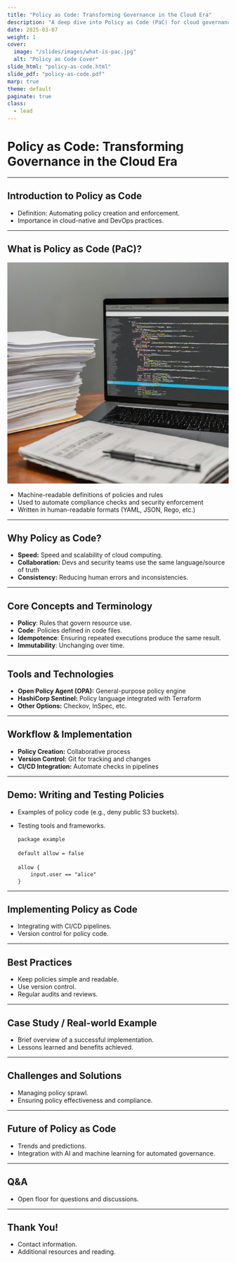 ```yaml
---
title: "Policy as Code: Transforming Governance in the Cloud Era"
description: "A deep dive into Policy as Code (PaC) for cloud governance."
date: 2025-03-07
weight: 1
cover:
  image: "/slides/images/what-is-pac.jpg"
  alt: "Policy as Code Cover"
slide_html: "policy-as-code.html"
slide_pdf: "policy-as-code.pdf"
marp: true
theme: default
paginate: true
class: 
  - lead
---
```



# Policy as Code: Transforming Governance in the Cloud Era

---

## Introduction to Policy as Code

- Definition: Automating policy creation and enforcement.
- Importance in cloud-native and DevOps practices.

---

## What is Policy as Code (PaC)?

![bg right 70% What is PaC](./images/what-is-pac.jpg)

* Machine-readable definitions of policies and rules
* Used to automate compliance checks and security enforcement
* Written in human-readable formats (YAML, JSON, Rego, etc.)

---

## Why Policy as Code?

* **Speed:** Speed and scalability of cloud computing.
* **Collaboration:** Devs and security teams use the same language/source of truth 
*  **Consistency:** Reducing human errors and inconsistencies.

---

## Core Concepts and Terminology

- **Policy**: Rules that govern resource use.
- **Code**: Policies defined in code files.
- **Idempotence**: Ensuring repeated executions produce the same result.
- **Immutability**: Unchanging over time.

---

## Tools and Technologies

- **Open Policy Agent (OPA):** General-purpose policy engine
- **HashiCorp Sentinel:** Policy language integrated with Terraform
- **Other Options:**  Checkov, InSpec, etc. 

---

## Workflow & Implementation

- **Policy Creation:** Collaborative process
- **Version Control:**  Git for tracking and changes
- **CI/CD Integration:**  Automate checks in pipelines

---

## Demo: Writing and Testing Policies

- Examples of policy code (e.g., deny public S3 buckets).
- Testing tools and frameworks.

    ```rego
    package example

    default allow = false

    allow {
        input.user == "alice"
    }
    ```

---

## Implementing Policy as Code

- Integrating with CI/CD pipelines.
- Version control for policy code.

---

## Best Practices

- Keep policies simple and readable.
- Use version control.
- Regular audits and reviews.

---

## Case Study / Real-world Example

- Brief overview of a successful implementation.
- Lessons learned and benefits achieved.

---

## Challenges and Solutions

- Managing policy sprawl.
- Ensuring policy effectiveness and compliance.

---

## Future of Policy as Code

- Trends and predictions.
- Integration with AI and machine learning for automated governance.

---

## Q&A

- Open floor for questions and discussions.

---

## Thank You!

- Contact information.
- Additional resources and reading.

